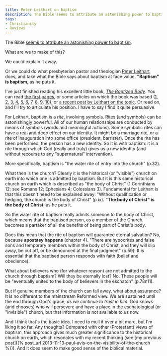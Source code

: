 ```yaml
---
title: Peter Leithart on baptism
description: The Bible seems to attribute an astonishing power to baptism. What are we to make of this?
tags:
- Christianity
- Reviews
---
```

The Bible [seems to attribute an astonishing power to baptism](http://www.biblegateway.com/passage/?search=Acts2:38;22:16;Romans6:1-7;1Cor6:11;12:13;Gal3:27-28;Col2:12;1Peter3:21&amp;version=ESVUK).

What are we to make of this?

We could explain it away.

Or we could do what presbyterian pastor and theologian [Peter Leithart](http://www.firstthings.com/blogs/leithart/) does, and take what the Bible says about baptism at face value. **"Baptism" is baptism**, as he puts it.

I've just finished reading his excellent little book, [_The Baptized Body_](http://www.canonpress.org/store/pc/viewPrd.asp?idproduct=37&amp;idcategory=0). You can read [the first pages](http://www.canonpress.org/store/pc/catalog/lookinside/B-127.pdf), or some articles on which the book was based ([1](http://www.credenda.org/archive/issues/14-5liturgia.php), [2](http://www.biblicalhorizons.com/rite-reasons/no-47-do-baptists-talk-to-their-babies/), [3](http://www.credenda.org/archive/issues/16-3liturgia.php), [4](http://www.credenda.org/archive/issues/16-4liturgia.php), [5](http://www.credenda.org/archive/issues/17-2liturgia.php), [6](http://www.credenda.org/archive/issues/17-3liturgia.php), [7](http://www.credenda.org/archive/issues/17-4liturgia.php), [8](http://www.credenda.org/archive/issues/17-5liturgia.php), [9](http://www.credenda.org/archive/issues/18-4liturgia.php), [10](http://www.credenda.org/archive/issues/19-1liturgia.php)), or [a recent post by Leithart on the topic](http://www.firstthings.com/blogs/leithart/2013/05/08/primer-on-baptism/). Or read on, and I'll try to articulate his position. I have to say I find it quite persuasive.

For Leithart, baptism is a _rite_, involving symbols. Rites (and symbols) can be astonishingly powerful. All of our human relationships are conducted by means of symbols (words and meaningful actions). Some symbolic rites can have a real and deep effect on our identity. It might be a marriage rite, or a rite of inauguration into some office (president, barrister). Once the rite has been performed, the person has a new identity. So it is with baptism: it is a rite through which God (really and truly) gives us a new identity (and without recourse to any "supernatural" intervention).

More specifically, baptism is "the water rite of entry into the church" (p.32).

What then is the church? Clearly it is the historical (or "visible") church on earth into which one is admitted by baptism. But it is this same historical church on earth which is described as "the body of Christ" (1 Corinthians 12; see Romans 12; Ephesians 4; Colossians 3). Fundamental for Leithart is that this doesn't need to be explained away: "Without qualification or hedging, the church is the body of Christ" (p.ix). **"The body of Christ" is the body of Christ**, as he puts it.

So the water rite of baptism really admits someone to the body of Christ, which means that the baptised person, as a member of the Church, becomes a partaker of all the benefits of being part of Christ's body.

Does this mean that the rite of baptism will guarantee eternal salvation? No, because **apostasy happens** (chapter 4). "There are hypocrites and false sons and temporary members within the body of Christ, and they will slip away, be cut off, or be denounced at the final judgment" (p.59). It is essential that the baptised person responds with faith (belief and obedience).

What about believers who (for whatever reason) are not admitted to the church through baptism? Will they be eternally lost? No. These people will be "eventually united to the body of believers in the eschaton" (p.78n11).

But if genuine members of the church can fall away, what about assurance? It is no different to the mainstream Reformed view. We are sustained until the end through God's grace, _as we continue to trust in him_. God knows (and chooses) who will persevere and have a place in the eschatological (or "invisible") church, but that information is not available to us now.

And I think that's the basic idea. I need to mull it over a bit more, but I'm liking it so far. Any thoughts? Compared with other (Protestant) views of baptism, this approach gives much greater significance to the historical church on earth, which resonates with my recent thinking (see [my previous post]({% post_url 2013-11-13-paul-avis-on-the-visibility-of-the-church %})). And it does seem to make good sense of the biblical material.
